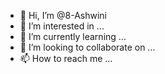 - 👋 Hi, I’m @8-Ashwini
- 👀 I’m interested in ...
- 🌱 I’m currently learning ...
- 💞️ I’m looking to collaborate on ...
- 📫 How to reach me ...

<!---
8-Ashwini/8-Ashwini is a ✨ special ✨ repository because its `README.md` (this file) appears on your GitHub profile.
You can click the Preview link to take a look at your changes.
--->
